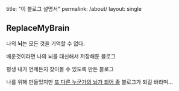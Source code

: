 title: "이 블로그 설명서"
permalink: /about/
layout: single



## ReplaceMyBrain

나의 **뇌**는 모든 것을 기억할 수 없다.

배운것이라면 나의 뇌를 대신해서 저장해둔 블로그

평생 내가 언제든지 찾아볼 수 있도록 만든 블로그

나를 위해 만들었지만 <u>또 다른 누군가의 뇌가 되어 줄</u> 블로그가 되길 바라며...

